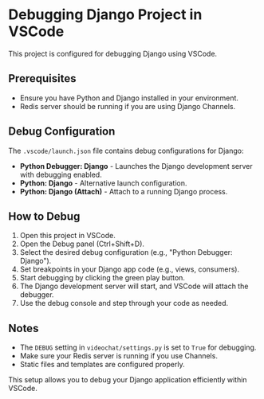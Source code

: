 # Debugging Django Project in VSCode

This project is configured for debugging Django using VSCode.

## Prerequisites

- Ensure you have Python and Django installed in your environment.
- Redis server should be running if you are using Django Channels.

## Debug Configuration

The `.vscode/launch.json` file contains debug configurations for Django:

- **Python Debugger: Django** - Launches the Django development server with debugging enabled.
- **Python: Django** - Alternative launch configuration.
- **Python: Django (Attach)** - Attach to a running Django process.

## How to Debug

1. Open this project in VSCode.
2. Open the Debug panel (Ctrl+Shift+D).
3. Select the desired debug configuration (e.g., "Python Debugger: Django").
4. Set breakpoints in your Django app code (e.g., views, consumers).
5. Start debugging by clicking the green play button.
6. The Django development server will start, and VSCode will attach the debugger.
7. Use the debug console and step through your code as needed.

## Notes

- The `DEBUG` setting in `videochat/settings.py` is set to `True` for debugging.
- Make sure your Redis server is running if you use Channels.
- Static files and templates are configured properly.

This setup allows you to debug your Django application efficiently within VSCode.
